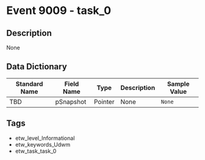 # Event 9009 - task_0

## Description
None

## Data Dictionary
|Standard Name|Field Name|Type|Description|Sample Value|
|---|---|---|---|---|
|TBD|pSnapshot|Pointer|None|`None`|

## Tags
* etw_level_Informational
* etw_keywords_Udwm
* etw_task_task_0